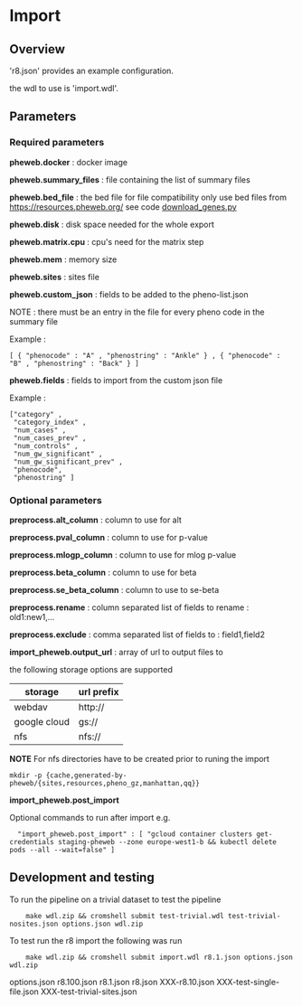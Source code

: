 # Import

## Overview
'r8.json' provides an example configuration.

the wdl to use is 'import.wdl'.

## Parameters
### Required parameters

**pheweb.docker** : docker image

**pheweb.summary_files** : file containing the list of summary files

**pheweb.bed_file** : the bed file for file compatibility only use bed files from https://resources.pheweb.org/ see code [download_genes.py](https://github.com/statgen/pheweb/blob/master/pheweb/load/download_genes.py)
      
**pheweb.disk** : disk space needed for the whole export

**pheweb.matrix.cpu** : cpu's need for the matrix step

**pheweb.mem** : memory size

**pheweb.sites** : sites file

**pheweb.custom_json** : fields to be added to the pheno-list.json

NOTE : there must be an entry in the file for every pheno code in the summary file

Example :
```
[ { "phenocode" : "A" , "phenostring" : "Ankle" } , { "phenocode" : "B" , "phenostring" : "Back" } ]
```

**pheweb.fields** : fields to import from the custom json file

Example :

```
["category" ,
 "category_index" ,
 "num_cases" ,
 "num_cases_prev" ,
 "num_controls" ,
 "num_gw_significant" ,
 "num_gw_significant_prev" ,
 "phenocode",
 "phenostring" ]
```

### Optional parameters

**preprocess.alt_column** : column to use for alt

**preprocess.pval_column** : column to use for p-value

**preprocess.mlogp_column** : column to use for mlog p-value

**preprocess.beta_column** : column to use for beta

**preprocess.se_beta_column** : column to use to se-beta

**preprocess.rename** : column separated list of fields to rename : old1:new1,...

**preprocess.exclude** : comma separated list of fields to : field1,field2

**import_pheweb.output_url** : array of url to output files to

the following storage options are supported

|storage      | url prefix |
|-------------|------------|
|webdav       | http://    |
|google cloud | gs://      |
|nfs          | nfs://     |



**NOTE** For nfs directories have to be created prior to runing the import

```
mkdir -p {cache,generated-by-pheweb/{sites,resources,pheno_gz,manhattan,qq}}
```

**import_pheweb.post_import**

Optional commands to run after import e.g.


```
  "import_pheweb.post_import" : [ "gcloud container clusters get-credentials staging-pheweb --zone europe-west1-b && kubectl delete pods --all --wait=false" ]
```

## Development and testing

To run the pipeline on a trivial dataset to test the pipeline

```
	make wdl.zip && cromshell submit test-trivial.wdl test-trivial-nosites.json options.json wdl.zip
```

To test run the r8 import the following was run

```
	make wdl.zip && cromshell submit import.wdl r8.1.json options.json wdl.zip
```

options.json  r8.100.json  r8.1.json  r8.json    XXX-r8.10.json  XXX-test-single-file.json  XXX-test-trivial-sites.json
